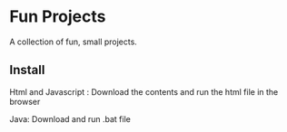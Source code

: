# Fun Projects

A collection of fun, small projects.

## Install

Html and Javascript : Download the contents and run the html file in the browser

Java: Download and run .bat file
